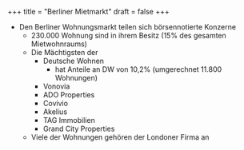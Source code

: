 +++
title = "Berliner Mietmarkt"
draft = false
+++

-   Den Berliner Wohnungsmarkt teilen sich börsennotierte Konzerne
    -   230.000 Wohnung sind in ihrem Besitz (15% des gesamten Mietwohnraums)
    -   Die Mächtigsten der
        -   Deutsche Wohnen
            -   hat Anteile an DW von 10,2% (umgerechnet 11.800 Wohnungen)
        -   Vonovia
        -   ADO Properties
        -   Covivio
        -   Akelius
        -   TAG Immobilien
        -   Grand City Properties
    -   Viele der Wohnungen gehören der Londoner Firma an